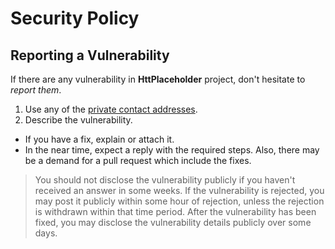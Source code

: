 # Security Policy

## Reporting a Vulnerability

If there are any vulnerability in **HttPlaceholder** project, don't hesitate to _report them_.

1. Use any of the [private contact addresses](https://github.com/dukeofharen/httplaceholder#support).
2. Describe the vulnerability.

- If you have a fix, explain or attach it.
- In the near time, expect a reply with the required steps. Also, there may be a demand for a pull request which include the fixes.

> You should not disclose the vulnerability publicly if you haven't received an answer in some weeks.
> If the vulnerability is rejected, you may post it publicly within some hour of rejection, unless the rejection is withdrawn within that time period.
> After the vulnerability has been fixed, you may disclose the vulnerability details publicly over some days.
